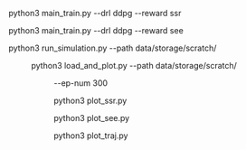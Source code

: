 python3 main_train.py --drl ddpg --reward ssr

python3 main_train.py --drl ddpg --reward see

python3 run_simulation.py --path data/storage/scratch/<DIR>


python3 load_and_plot.py --path data/storage/scratch/<DIR> --ep-num 300

python3 plot_ssr.py

python3 plot_see.py

python3 plot_traj.py

